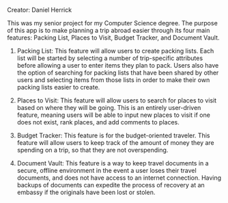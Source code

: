 Creator: Daniel Herrick

This was my senior project for my Computer Science degree. The purpose of this app is to make planning a trip abroad easier through its four main features: Packing List, Places to Visit, Budget Tracker, and Document Vault.

1) Packing List: This feature will allow users to create packing lists. Each list will be started by selecting a number of trip-specific attributes before allowing a user to enter items they plan to pack. Users also have the option of searching for packing lists that have been shared by other users and selecting items from those lists in order to make their own packing lists easier to create.

2) Places to Visit: This feature will allow users to search for places to visit based on where they will be going. This is an entirely user-driven feature, meaning users will be able to input new places to visit if one does not exist, rank places, and add comments to places.

3) Budget Tracker: This feature is for the budget-oriented traveler. This feature will allow users to keep track of the amount of money they are spending on a trip, so that they are not overspending.

4) Document Vault: This feature is a way to keep travel documents in a secure, offline environment in the event a user loses their travel documents, and does not have access to an internet connection. Having backups of documents can expedite the process of recovery at an embassy if the originals have been lost or stolen.
